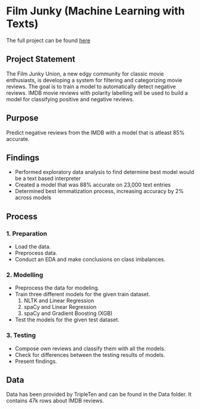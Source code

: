 # Film Junky (Machine Learning with Texts)

The full project can be found [here](film-junky.ipynb)

## Project Statement

The Film Junky Union, a new edgy community for classic movie enthusiasts, is developing a system for filtering and categorizing movie reviews. The goal is to train a model to automatically detect negative reviews. IMDB movie reviews with polarity labelling will be used to build a model for classifying positive and negative reviews.

## Purpose 

Predict negative reviews from the IMDB with a model that is atleast 85% accurate.

## Findings

- Performed exploratory data analysis to find determine best model would be a text based interpreter
- Created a model that was 88% accurate on 23,000 text entries
- Determined best lemmatization process, increasing accuracy by 2% across models

## Process

### 1. Preparation
- Load the data.
- Preprocess data.
- Conduct an EDA and make conclusions on class imbalances.

### 2. Modelling
- Preprocess the data for modeling.
- Train three different models for the given train dataset.
    1. NLTK and Linear Regression
    2. spaCy and Linear Regression
    3. spaCy and Gradient Boosting (XGB)
- Test the models for the given test dataset.

### 3. Testing
- Compose own reviews and classify them with all the models.
- Check for differences between the testing results of models.
- Present findings.


## Data

Data has been provided by TripleTen and can be found in the Data folder. It contains 47k rows about IMDB reviews.